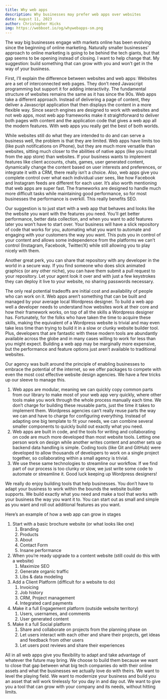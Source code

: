 ```yaml
---
title: Why web apps
description: Why businesses may prefer web apps over websites
date: August 11, 2023
author: Christopher Hicks
img: https://webboot.io/og/whywebapps-sm.png
---
```


The way big businesses engage with markets online has been evolving since the beginning of online marketing. Naturally smaller businesses' approach to online marketing is going to be behind the tech giants, but that gap seems to be opening instead of closing. I want to help change that. My suggestion: build something that can grow with you and won’t get in the way of your business. 

First, I’ll explain the difference between websites and web apps: 
Websites are a set of interconnected web pages. They don’t need Javascript programming but support it for adding interactivity. The fundamental structure of websites remains the same as it has since the 90s. 
Web apps take a different approach. Instead of delivering a page of content, they deliver a Javascript application that then displays the content in a more flexible way. Since search engines are designed to work with websites and not web apps, most web app frameworks make it straightforward to deliver both pages with content and the application code that gives a web app all the modern features. With web apps you really get the best of both worlds. 

While websites still do what they are intended to do and can serve a business well, the problem is that they are limited. Web apps have limits too (like push notifications on iPhone), but they are much more versatile than websites, sitting much closer to the abilities of native apps (like you install from the app store) than websites. If your business wants to implement features like client accounts, chats, games, user generated content, dynamically change the content based on user interests and preferences, or integrate it with a CRM, there really isn’t a choice. Also, web apps give you complete control over what each individual user sees, like how Facebook and Instagram feeds are different for each user. It’s also worth mentioning that web apps are super fast. The frameworks are designed to handle much more difficult tasks while maintaining good performance, so for most businesses the performance is overkill. This really benefits SEO. 

Our suggestion is to just start with a web app that behaves and looks like the website you want with the features you need. You’ll get better performance, better data collection, and when you want to add features later you won’t have to start over. Your business will have a slick repository of code that works for you, automating what you want to automate and engaging with your customers the way you want. This puts you in control of your content and allows some independence from the platforms we can’t control (Instagram, Facebook, Twitter/X) while still allowing you to play nicely with them. 

Another great perk, you can share that repository with any developer in the world in a secure way. If you find someone who does slick animated graphics (or any other niche), you can have them submit a pull request to your repository. Let your agent look it over and with just a few keystrokes they can deploy it live to your website, no sharing passwords necessary.

The only real potential tradeoffs are initial cost and availability of people who can work on it. Web apps aren’t something that can be built and managed by your average local Wordpress designer. To build a web app well a developer needs to understand how websites work at their core and how their framework works, on top of all the skills a Wordpress designer has. Fortunately, for the folks who have taken the time to acquire these skills, making the equivalent of a Wordpress website is trivial and may even take less time than trying to build it in a slow or clunky website builder tool. Plus, developers that are fantastic with these modern tools are abundantly available across the globe and in many cases willing to work for less than you might expect. Building a web app may be marginally more expensive, but the performance and feature options just aren’t available to traditional websites. 

Our agency was built around the principle of enabling businesses to embrace the potential of the internet, so we offer packages to compete with even the most cost effective website design agencies. We have a few tricks up our sleeve to manage this. 
1. Web apps are modular, meaning we can quickly copy common parts from our library to make most of your web app very quickly, where other tools make you work through the whole process manually each time. We don’t charge for building these reusable parts, just the time it takes to implement them. Wordpress agencies can’t really reuse parts the way we can and have to charge for configuring everything. Instead of adapting one big template to fit your needs, we can combine several smaller components to quickly build out exactly what you need.
2. Web apps are built in code, and the tools for writing and collaborating on code are much more developed than most website tools. Letting one person work on design while another writes content and another sets up backend data handling is simple. Coding tools (like Git and GitHub) were developed to allow thousands of developers to work on a single project together, so collaborating within a small agency is trivial. 
3. We use these same technologies to streamline our workflow. If we find part of our process is too clunky or slow, we just write some code to automate or streamline it. Good luck keeping up Wordpress designers!

We really do enjoy building tools that help businesses. You don’t have to adapt your business to work within the bounds the website builder supports. We build exactly what you need and make a tool that works with your business the way you want it to. You can start out as small and simple as you want and roll out additional features as you want. 

Here’s an example of how a web app can grow in stages
1. Start with a basic brochure website (or what looks like one)
   1. Branding
   2. Products
   3. About
   4. Contact Form
   5. Insane performance
2. When you’re ready upgrade to a content website (still could do this with a website)
   1. Maximize SEO
   2. Generate organic traffic
   3. Libs & data modeling
3. Add a Client Platform (difficult for a website to do)
   1. Invoicing
   1. Job history
   1. CRM, Project management
   1. Integrated card payments
1. Make it a full Engagement platform (outside website territory)
   1. Users, usernames, and comments
   1. User generated content
1. Make it a full Social platform
   1. Share and collaborate on projects from the planning phase on
   1. Let users interact with each other and share their projects, get ideas and feedback from other users
   1. Let users post reviews and share their experiences

All in all web apps give you flexibility to adapt and take advantage of whatever the future may bring. We choose to build them because we want to close that gap between what big tech companies do with their online assets and what the businesses we actually love do with theirs. We want to level the playing field. We want to modernize your business and build you an asset that will work tirelessly for you day in and day out. We want to give you a tool that can grow with your company and its needs, without hitting limits. 

